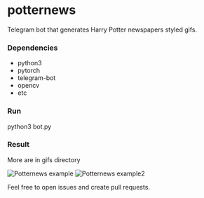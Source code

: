 # potternews

Telegram bot that generates Harry Potter newspapers styled gifs.

### Dependencies
 - python3
 - pytorch
 - telegram-bot
 - opencv
 - etc

### Run
python3 bot.py

### Result
More are in gifs directory

![Potternews example](gifs/gosling.gif)
![Potternews example2](gifs/anna.gif)

Feel free to open issues and create pull requests.
